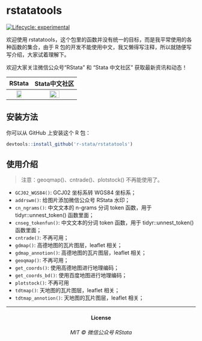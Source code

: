 
<!-- README.md is generated from README.Rmd. Please edit that file -->

# rstatatools

<!-- badges: start -->

[![Lifecycle:
experimental](https://img.shields.io/badge/lifecycle-experimental-orange.svg)](https://www.tidyverse.org/lifecycle/#experimental)
<!-- badges: end -->

欢迎使用
rstatatools，这个包里的函数并没有统一的目标，而是我平常使用的各种函数的集合，由于
R
包的开发不能使用中文，我又懒得写注释，所以就随便写写介绍，大家试着理解下。

欢迎大家关注微信公众号“RStata” 和 “Stata 中文社区” 获取最新资讯和动态！

| RStata | Stata中文社区 |
|:--:|:--:|
| <img src="https://mdniceczx.oss-cn-beijing.aliyuncs.com/image_20201120143454.png" width="50%"/> | <img src="https://mdniceczx.oss-cn-beijing.aliyuncs.com/image_20201120143508.png" width="50%"/> |

## 安装方法

你可以从 GitHub 上安装这个 R 包：

``` r
devtools::install_github('r-stata/rstatatools')
```

## 使用介绍

> 注意：geoqmap()、cntrade()、plotstock() 不再能使用了。

- `GCJ02_WGS84()`: GCJ02 坐标系转 WGS84 坐标系；
- `addrswm()`: 给图片添加微信公众号 RStata 水印；
- `cn_ngrams()`: 中文文本的 n-grams 分词 token 函数，用于
  tidyr::unnest_token() 函数里面；
- `cnseg_tokenfun()`: 中文文本的分词 token 函数，用于
  tidyr::unnest_token() 函数里面；
- `cntrade()`: 不再可用；
- `gdmap()`: 高德地图的瓦片图层，leaflet 相关；
- `gdmap_annotion()`: 高德地图的瓦片图层，leaflet 相关；
- `geoqmap()`: 不再可用；
- `get_coords()`: 使用高德地图进行地理编码；
- `get_coords_bd()`: 使用百度地图进行地理编码；
- `plotstock()`: 不再可用
- `tdtmap()`: 天地图的瓦片图层，leaflet 相关；
- `tdtmap_annotion()`: 天地图的瓦片图层，leaflet 相关；

------------------------------------------------------------------------

<h4 align="center">

License
</h4>

<h6 align="center">

MIT © 微信公众号 RStata
</h6>

